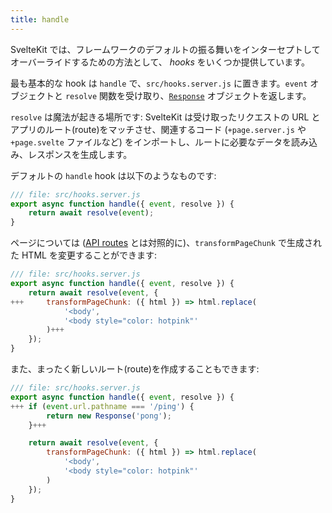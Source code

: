 ```yaml
---
title: handle
---
```


SvelteKit では、フレームワークのデフォルトの振る舞いをインターセプトしてオーバーライドするための方法として、 _hooks_ をいくつか提供しています。

最も基本的な hook は `handle` で、`src/hooks.server.js` に置きます。`event` オブジェクトと `resolve` 関数を受け取り、[`Response`](https://developer.mozilla.org/ja/docs/Web/API/Response) オブジェクトを返します。

`resolve` は魔法が起きる場所です: SvelteKit は受け取ったリクエストの URL とアプリのルート(route)をマッチさせ、関連するコード (`+page.server.js` や `+page.svelte` ファイルなど) をインポートし、ルートに必要なデータを読み込み、レスポンスを生成します。

デフォルトの `handle` hook は以下のようなものです:

```js
/// file: src/hooks.server.js
export async function handle({ event, resolve }) {
	return await resolve(event);
}
```

ページについては ([API routes](get-handlers) とは対照的に)、`transformPageChunk` で生成された HTML を変更することができます:

```js
/// file: src/hooks.server.js
export async function handle({ event, resolve }) {
	return await resolve(event, {
+++		transformPageChunk: ({ html }) => html.replace(
			'<body',
			'<body style="color: hotpink"'
		)+++
	});
}
```

また、まったく新しいルート(route)を作成することもできます:

```js
/// file: src/hooks.server.js
export async function handle({ event, resolve }) {
+++	if (event.url.pathname === '/ping') {
		return new Response('pong');
	}+++

	return await resolve(event, {
		transformPageChunk: ({ html }) => html.replace(
			'<body',
			'<body style="color: hotpink"'
		)
	});
}
```
